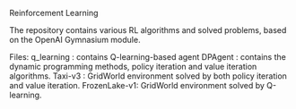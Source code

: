 Reinforcement Learning

The repository contains various RL algorithms and solved problems, based on the OpenAI Gymnasium module.

Files:
  q_learning : contains Q-learning-based agent
  DPAgent : contains the dynamic programming methods, policy
            iteration and value iteration algorithms.
  Taxi-v3 : GridWorld environment solved by both policy iteration and value iteration.
  FrozenLake-v1: GridWorld environment solved by Q-learning.
